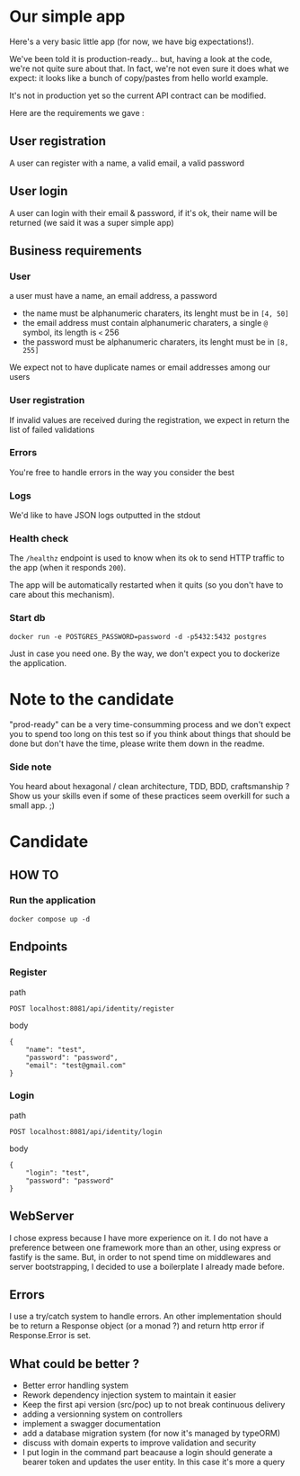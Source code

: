 # Our simple app

Here's a very basic little app (for now, we have big expectations!).

We've been told it is production-ready... but, having a look at the code, we're not quite sure about that.
In fact, we're not even sure it does what we expect: it looks like a bunch of copy/pastes from hello world example.

It's not in production yet so the current API contract can be modified.

Here are the requirements we gave :

## User registration
A user can register with a name, a valid email, a valid password

## User login
A user can login with their email & password, if it's ok, their name will be returned (we said it was a super simple app)

## Business requirements

### User
a user must have a name, an email address, a password
- the name must be alphanumeric charaters, its lenght must be in `[4, 50]`
- the email address must contain alphanumeric charaters, a single `@` symbol, its length is `<` 256
- the password must be alphanumeric charaters, its lenght must be in `[8, 255]`

We expect not to have duplicate names or email addresses among our users

### User registration
If invalid values are received during the registration, we expect in return the list of failed validations

### Errors
You're free to handle errors in the way you consider the best

### Logs
We'd like to have JSON logs outputted in the stdout

### Health check
The `/healthz` endpoint is used to know when its ok to send HTTP traffic to the app (when it responds `200`).

The app will be automatically restarted when it quits (so you don't have to care about this mechanism).

### Start db

```
docker run -e POSTGRES_PASSWORD=password -d -p5432:5432 postgres
```

Just in case you need one. By the way, we don't expect you to dockerize the application. 

# Note to the candidate
"prod-ready" can be a very time-consumming process and we don't expect you to spend too long on this test so
if you think about things that should be done but don't have the time, please write them down in the readme.

### Side note
You heard about hexagonal / clean architecture, TDD, BDD, craftsmanship ?
Show us your skills even if some of these practices seem overkill for such a small app. ;)

# Candidate 

## HOW TO

### Run the application

```
docker compose up -d
```

## Endpoints

### Register

path
```
POST localhost:8081/api/identity/register
```

body
```
{
	"name": "test",
	"password": "password",
	"email": "test@gmail.com"
}
```

### Login

path
```
POST localhost:8081/api/identity/login
```

body
```
{
	"login": "test",
	"password": "password"
}
```

## WebServer

I chose express because I have more experience on it. 
I do not have a preference between one framework more than an other, using express or fastify is the same.
But, in order to not spend time on middlewares and server bootstrapping, I decided to use a boilerplate I already made before.

## Errors

I use a try/catch system to handle errors. An other implementation should be to return a Response object (or a monad ?) and return http error if Response.Error is set. 

## What could be better ?

- Better error handling system
- Rework dependency injection system to maintain it easier
- Keep the first api version (src/poc) up to not break continuous delivery
- adding a versionning system on controllers
- implement a swagger documentation
- add a database migration system (for now it's managed by typeORM)
- discuss with domain experts to improve validation and security
- I put login in the command part beacause a login should generate a bearer token and updates the user entity. In this case it's more a query